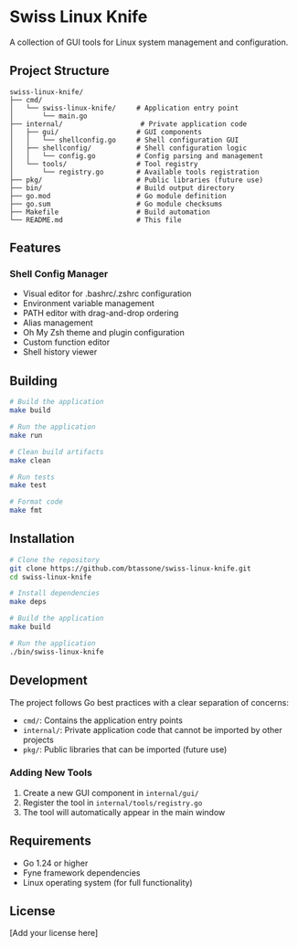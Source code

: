 # Swiss Linux Knife

A collection of GUI tools for Linux system management and configuration.

## Project Structure

```
swiss-linux-knife/
├── cmd/
│   └── swiss-linux-knife/     # Application entry point
│       └── main.go
├── internal/                   # Private application code
│   ├── gui/                   # GUI components
│   │   └── shellconfig.go     # Shell configuration GUI
│   ├── shellconfig/           # Shell configuration logic
│   │   └── config.go          # Config parsing and management
│   └── tools/                 # Tool registry
│       └── registry.go        # Available tools registration
├── pkg/                       # Public libraries (future use)
├── bin/                       # Build output directory
├── go.mod                     # Go module definition
├── go.sum                     # Go module checksums
├── Makefile                   # Build automation
└── README.md                  # This file
```

## Features

### Shell Config Manager
- Visual editor for .bashrc/.zshrc configuration
- Environment variable management
- PATH editor with drag-and-drop ordering
- Alias management
- Oh My Zsh theme and plugin configuration
- Custom function editor
- Shell history viewer

## Building

```bash
# Build the application
make build

# Run the application
make run

# Clean build artifacts
make clean

# Run tests
make test

# Format code
make fmt
```

## Installation

```bash
# Clone the repository
git clone https://github.com/btassone/swiss-linux-knife.git
cd swiss-linux-knife

# Install dependencies
make deps

# Build the application
make build

# Run the application
./bin/swiss-linux-knife
```

## Development

The project follows Go best practices with a clear separation of concerns:

- `cmd/`: Contains the application entry points
- `internal/`: Private application code that cannot be imported by other projects
- `pkg/`: Public libraries that can be imported (future use)

### Adding New Tools

1. Create a new GUI component in `internal/gui/`
2. Register the tool in `internal/tools/registry.go`
3. The tool will automatically appear in the main window

## Requirements

- Go 1.24 or higher
- Fyne framework dependencies
- Linux operating system (for full functionality)

## License

[Add your license here]